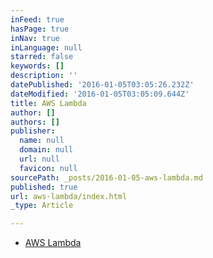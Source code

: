 ```yaml
---
inFeed: true
hasPage: true
inNav: true
inLanguage: null
starred: false
keywords: []
description: ''
datePublished: '2016-01-05T03:05:26.232Z'
dateModified: '2016-01-05T03:05:09.644Z'
title: AWS Lambda
author: []
authors: []
publisher:
  name: null
  domain: null
  url: null
  favicon: null
sourcePath: _posts/2016-01-05-aws-lambda.md
published: true
url: aws-lambda/index.html
_type: Article

---
```

* [AWS Lambda][0]

[0]: http://docs.aws.amazon.com/lambda/latest/dg/welcome.html